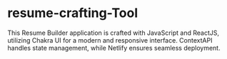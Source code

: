 # resume-crafting-Tool
This Resume Builder application is crafted with JavaScript and ReactJS, utilizing Chakra UI for a modern and responsive interface. ContextAPI handles state management, while Netlify ensures seamless deployment.
